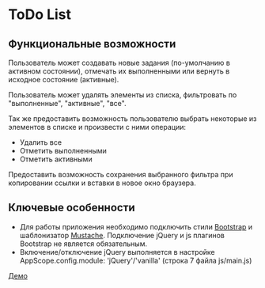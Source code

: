 ToDo List
=========

Функциональные возможности
--------------------------

Пользователь может создавать новые задания (по-умолчанию в активном состоянии), отмечать их выполненными или вернуть в исходное состояние (активные).

Пользователь может удалять элементы из списка, фильтровать по "выполненные", "активные", "все".

Так же предоставить возможность пользователю выбрать некоторые из элементов в списке и произвести с ними операции:

- Удалить все
- Отметить выполненными
- Отметить активными

Предоставить возможность сохранения выбранного фильтра при копировании ссылки и вставки в новое окно браузера.

Ключевые особенности
--------------------

- Для работы приложения необходимо подключить стили <a href="http://getbootstrap.com/" target="_blank">Bootstrap</a> и шаблонизатор <a href="https://github.com/janl/mustache.js" target="_blank">Mustache</a>. Подключение jQuery и js плагинов Bootstrap не является обязательным.
- Включение/отключение jQuery выполняется в настройке AppScope.config.module: 'jQuery'/'vanilla' (строка 7 файла js/main.js)

[Демо](http://test.helene.com.ua/todo/)
